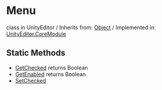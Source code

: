 # Menu
class in UnityEditor
 / Inherits from: <a href="https://docs.unity3d.com/6000.1/Documentation/ScriptReference/Object.html">Object</a> / Implemented in: <a href="https://docs.unity3d.com/6000.1/Documentation/ScriptReference/UnityEditor.CoreModule.html">UnityEditor.CoreModule</a>

## Static Methods
- <a href="https://docs.unity3d.com/6000.1/Documentation/ScriptReference/Menu.GetChecked.html">GetChecked</a> returns Boolean
- <a href="https://docs.unity3d.com/6000.1/Documentation/ScriptReference/Menu.GetEnabled.html">GetEnabled</a> returns Boolean
- <a href="https://docs.unity3d.com/6000.1/Documentation/ScriptReference/Menu.SetChecked.html">SetChecked</a>
